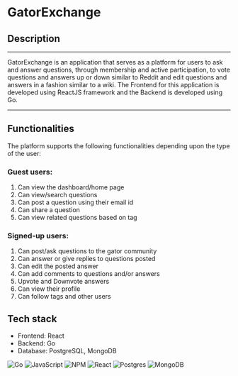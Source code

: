 # GatorExchange

## Description
---
GatorExchange is an application that serves as a platform for users to ask and answer questions, through membership and active participation, to vote questions and answers up or down similar to Reddit and edit questions and answers in a fashion similar to a wiki. 
The Frontend for this application is developed using ReactJS framework and the Backend is developed using Go. 

---

## Functionalities

The platform supports the following functionalities depending upon the type of the user:
### Guest users:
1. Can view the dashboard/home page
2. Can view/search questions
3. Can post a question using their email id
4. Can share a question
5. Can view related questions based on tag

### Signed-up users:
1. Can post/ask questions to the gator community
2. Can answer or give replies to questions posted
3. Can edit the posted answer
4. Can add comments to questions and/or answers
5. Upvote and Downvote answers
6. Can view their profile 
7. Can follow tags and other users


## Tech stack
* Frontend: React
* Backend: Go
* Database: PostgreSQL, MongoDB

![Go](https://img.shields.io/badge/go-%2300ADD8.svg?style=for-the-badge&logo=go&logoColor=white)
![JavaScript](https://img.shields.io/badge/javascript-%23323330.svg?style=for-the-badge&logo=javascript&logoColor=%23F7DF1E)
![NPM](https://img.shields.io/badge/NPM-%23000000.svg?style=for-the-badge&logo=npm&logoColor=white)
![React](https://img.shields.io/badge/react-%2320232a.svg?style=for-the-badge&logo=react&logoColor=%2361DAFB)
![Postgres](https://img.shields.io/badge/postgres-%23316192.svg?style=for-the-badge&logo=postgresql&logoColor=white)
![MongoDB](https://img.shields.io/badge/MongoDB-%234ea94b.svg?style=for-the-badge&logo=mongodb&logoColor=white)




